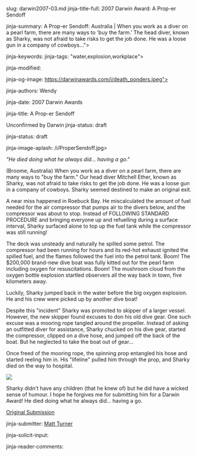 slug: darwin2007-03.md
jinja-title-full: 2007 Darwin Award: A Prop-er Sendoff

jinja-summary: A Prop-er Sendoff: Australia | When you work as a diver on a pearl farm, there are many ways to 'buy the farm.'	 The head diver, known as Sharky, was not afraid to take risks to get the job done. He was a loose gun in a company of cowboys...">

jinja-keywords:
jinja-tags: "water,explosion,workplace">

jinja-modified:

jinja-og-image: https://darwinawards.com/i/death_ponders.jpeg">

jinja-authors: Wendy

jinja-date: 2007 Darwin Awards


jinja-title: A Prop-er Sendoff

Unconfirmed by Darwin
jinja-status: draft

</TD></TR></TABLE>
</h2>
<!-- /story_title -->
jinja-status: draft

jinja-image-aplash: /i/ProperSendoff.jpg>

<I>"He died doing what he always did... having a go."</I>

(Broome, Australia) When you work as a diver on a pearl farm, there are
many ways to "buy the farm." Our head diver Mitchell Ether, known as Sharky,
was not afraid to take risks to get the job done. He was a loose gun in a
company of cowboys. Sharky seemed destined to make an original exit.

A near miss happened in Roebuck Bay. He miscalculated the amount of fuel
needed for the air compressor that pumps air to the divers below, and the
compressor was about to stop. Instead of FOLLOWING STANDARD PROCEDURE and
bringing everyone up and refuelling during a surface interval, Sharky
surfaced alone to top up the fuel tank while the compressor was still
running!

The deck was unsteady and naturally he spilled some petrol. The compressor
had been running for hours and its red-hot exhaust ignited the spilled
fuel, and the flames followed the fuel into the petrol tank. Boom! The
$200,000 brand-new dive boat was fully kitted out for the pearl farm
including oxygen for resuscitations. Boom! The mushroom cloud from the
oxygen bottle explosion startled observers all the way back in town, five
kilometers away.

Luckily, Sharky jumped back in the water before the big oxygen explosion.
He and his crew were picked up by another dive boat!

Despite this "incident" Sharky was promoted to skipper of a larger
vessel.	 However, the new skipper found excuses to don his old dive gear.
One such excuse was a mooring rope tangled around the propeller. Instead
of asking an outfitted diver for assistance, Sharky chucked on his dive
gear, started the compressor, clipped on a dive hose, and jumped off the
back of the boat. But he neglected to take the boat out of gear...

Once freed of the mooring rope, the spinning prop entangled his hose and
started reeling him in.	 His "lifeline" pulled him through the prop, and
Sharky died on the way to hospital.

<IMG class="story_img_large" src=/i/ProperSendoff.jpg>

Sharky didn't have any children (that he knew of) but he did have a wicked
sense of humour. I hope he forgives me for submitting him for a Darwin
Award!	He died doing what he always did... having a go.
<!-- Mitchell Ether -->

<A href="/slush/200703/pending20070323-221316.html">Original Submission</A>

<P align=center>
<!--#include virtual="/inc/votebar_viewvoteonly" -->

jinja-submitter: <A HREF="mailto:REMOVE-">Matt Turner</A>

jinja-solicit-input:

jinja-reader-comments:



<!--#include file=nav_2007.html -->


